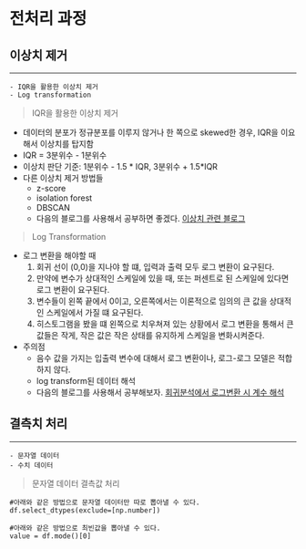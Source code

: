 # 전처리 과정 

## 이상치 제거
---
```
- IQR을 활용한 이상치 제거
- Log transformation
```

> IQR을 활용한 이상치 제거

- 데이터의 분포가 정규분포를 이루지 않거나 한 쪽으로 skewed한 경우, IQR을 이요해서 이상치를 탑지함
- IQR = 3분위수 - 1분위수
- 이상치 판단 기준: 1분위수 - 1.5 * IQR, 3분위수 + 1.5*IQR
- 다른 이상치 제거 방법들
    - z-score
    - isolation forest
    - DBSCAN 
    - 다음의 블로그를 사용해서 공부하면 좋겠다. [이상치 관련 블로그](https://claryk.tistory.com/5)

> Log Transformation

- 로그 변환을 해야할 때
    1. 회귀 선이 (0,0)을 지나야 할 떄, 입력과 출력 모두 로그 변환이 요구된다. 
    2. 만약에 변수가 상대적인 스케일에 있을 때, 또는 퍼센트로 된 스케일에 있다면 로그 변환이 요구된다. 
    3. 변수들이 왼쪽 끝에서 0이고, 오른쪽에서는 이론적으로 임의의 큰 값을 상대적인 스케일에서 가질 떄 요구된다. 
    4. 히스토그램을 봤을 떄 왼쪽으로 치우쳐져 있는 상황에서 로그 변환을 통해서 큰 값들은 작게, 작은 값은 작은 상태를 유지하게 스케일을 변화시켜준다. 
- 주의점
    - 음수 값을 가지는 입출력 변수에 대해서 로그 변환이나, 로그-로그 모델은 적합하지 않다. 
    - log transform된 데이터 해석
    - 다음의 블로그를 사용해서 공부해보자. [회귀분석에서 로그변환 시 계수 해석](https://danbi-ncsoft.github.io/study/2018/08/07/logwithlevel.html)


## 결측치 처리
---
```
- 문자열 데이터
- 수치 데이터
```

> 문자열 데이터 결측값 처리
```
#아래와 같은 방법으로 문자열 데이터만 따로 뽑아낼 수 있다. 
df.select_dtypes(exclude=[np.number])

#아래와 같은 방법으로 최빈값을 뽑아낼 수 있다. 
value = df.mode()[0]
```

